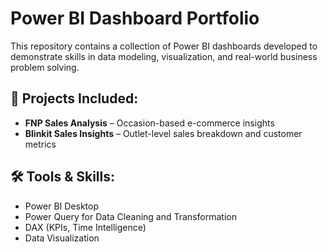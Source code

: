 # Power BI Dashboard Portfolio

This repository contains a collection of Power BI dashboards developed to demonstrate skills in data modeling, visualization, and real-world business problem solving.

## 📂 Projects Included:
- **FNP Sales Analysis** – Occasion-based e-commerce insights
- **Blinkit Sales Insights** – Outlet-level sales breakdown and customer metrics
  
## 🛠 Tools & Skills:
- Power BI Desktop
- Power Query for Data Cleaning and Transformation
- DAX (KPIs, Time Intelligence)
- Data Visualization
  
